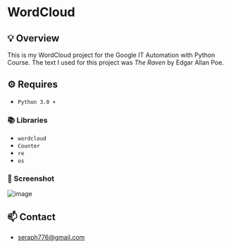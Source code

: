 # WordCloud


## 💡 Overview

This is my WordCloud project for the Google IT Automation with Python Course. The text I used for this project was 
_The Raven_ by Edgar Allan Poe.

## ⚙️ Requires
- `Python 3.0 +` 

### 📚 Libraries
- `wordcloud` 
- `Counter`
- `re`
- `os`

### 📸 Screenshot

![image](https://user-images.githubusercontent.com/72005563/167278695-2676430a-1299-45a9-aa56-31a4ae90770d.png)

## 📫 Contact
- [seraph776@gmail.com]()